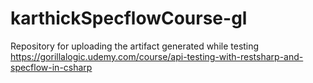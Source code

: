 # karthickSpecflowCourse-gl
Repository for uploading the artifact generated while testing https://gorillalogic.udemy.com/course/api-testing-with-restsharp-and-specflow-in-csharp
